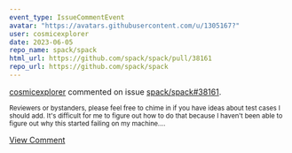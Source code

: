 ```yaml
---
event_type: IssueCommentEvent
avatar: "https://avatars.githubusercontent.com/u/1305167?"
user: cosmicexplorer
date: 2023-06-05
repo_name: spack/spack
html_url: https://github.com/spack/spack/pull/38161
repo_url: https://github.com/spack/spack
---
```


<a href='https://github.com/cosmicexplorer' target='_blank'>cosmicexplorer</a> commented on issue <a href='https://github.com/spack/spack/pull/38161' target='_blank'>spack/spack#38161</a>.

<small>Reviewers or bystanders, please feel free to chime in if you have ideas about test cases I should add. It's difficult for me to figure out how to do that because I haven't been able to figure out why this started failing on my machine....</small>

<a href='https://github.com/spack/spack/pull/38161' target='_blank'>View Comment</a>